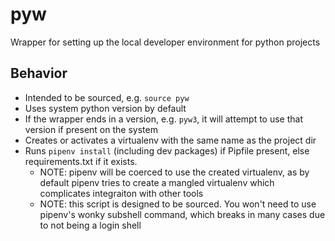# pyw

Wrapper for setting up the local developer environment for python projects

## Behavior

* Intended to be sourced, e.g. `source pyw`
* Uses system python version by default
* If the wrapper ends in a version, e.g. `pyw3`, it will attempt to use that version if present on the system
* Creates or activates a virtualenv with the same name as the project dir
* Runs `pipenv install` (including dev packages)  if Pipfile present, else requirements.txt if it exists.
  * NOTE: pipenv will be coerced to use the created virtualenv, as by default pipenv
          tries to create a mangled virtualenv which complicates integraiton with other tools
  * NOTE: this script is designed to be sourced. You won't need to use pipenv's wonky
          subshell command, which breaks in many cases due to not being a login shell
